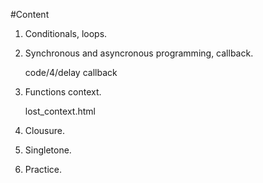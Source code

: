 #Content

1. Conditionals, loops.


2. Synchronous and asyncronous programming, callback.

    code/4/delay
    callback

3. Functions context.

    lost_context.html
    
4. Clousure.


5. Singletone.


6. Practice.    
    